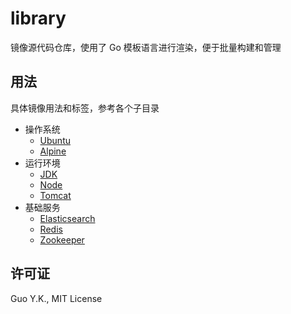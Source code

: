 # library
镜像源代码仓库，使用了 Go 模板语言进行渲染，便于批量构建和管理

## 用法

具体镜像用法和标签，参考各个子目录

* 操作系统
    * [Ubuntu](https://github.com/acicn/library/tree/latest/ubuntu)
    * [Alpine](https://github.com/acicn/library/tree/latest/alpine)
* 运行环境
    * [JDK](https://github.com/acicn/library/tree/latest/jdk)
    * [Node](https://github.com/acicn/library/tree/latest/node)
    * [Tomcat](https://github.com/acicn/library/tree/latest/tomcat)
* 基础服务
    * [Elasticsearch](https://github.com/acicn/library/tree/latest/elasticsearch)
    * [Redis](https://github.com/acicn/library/tree/latest/redis)
    * [Zookeeper](https://github.com/acicn/library/tree/latest/zookeeper)

## 许可证

Guo Y.K., MIT License
